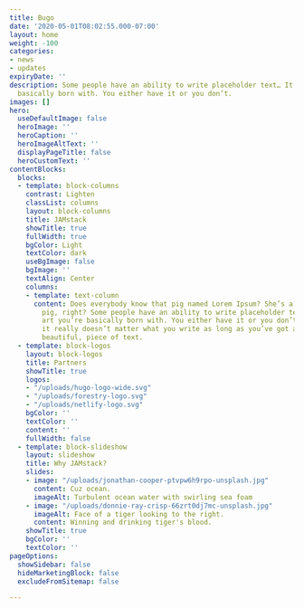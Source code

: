 ```yaml
---
title: Bugo
date: '2020-05-01T08:02:55.000-07:00'
layout: home
weight: -100
categories:
- news
- updates
expiryDate: ''
description: Some people have an ability to write placeholder text… It’s an art you’re
  basically born with. You either have it or you don’t.
images: []
hero:
  useDefaultImage: false
  heroImage: ''
  heroCaption: ''
  heroImageAltText: ''
  displayPageTitle: false
  heroCustomText: ''
contentBlocks:
  blocks:
  - template: block-columns
    contrast: Lighten
    classList: columns
    layout: block-columns
    title: JAMstack
    showTitle: true
    fullWidth: true
    bgColor: Light
    textColor: dark
    useBgImage: false
    bgImage: ''
    textAlign: Center
    columns:
    - template: text-column
      content: Does everybody know that pig named Lorem Ipsum? She’s a disgusting
        pig, right? Some people have an ability to write placeholder text… It’s an
        art you’re basically born with. You either have it or you don’t. You know,
        it really doesn’t matter what you write as long as you’ve got a young, and
        beautiful, piece of text.
  - template: block-logos
    layout: block-logos
    title: Partners
    showTitle: true
    logos:
    - "/uploads/hugo-logo-wide.svg"
    - "/uploads/forestry-logo.svg"
    - "/uploads/netlify-logo.svg"
    bgColor: ''
    textColor: ''
    content: ''
    fullWidth: false
  - template: block-slideshow
    layout: slideshow
    title: Why JAMstack?
    slides:
    - image: "/uploads/jonathan-cooper-ptvpw6h9rpo-unsplash.jpg"
      content: Cuz ocean.
      imageAlt: Turbulent ocean water with swirling sea foam
    - image: "/uploads/donnie-ray-crisp-66zrt0dj7mc-unsplash.jpg"
      imageAlt: Face of a tiger looking to the right.
      content: Winning and drinking tiger's blood.
    showTitle: true
    bgColor: ''
    textColor: ''
pageOptions:
  showSidebar: false
  hideMarketingBlock: false
  excludeFromSitemap: false

---
```

